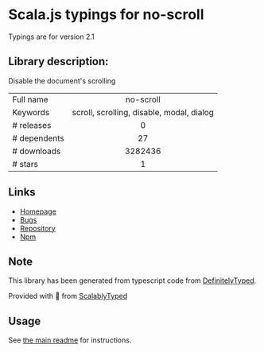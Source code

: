 
# Scala.js typings for no-scroll

Typings are for version 2.1

## Library description:
Disable the document's scrolling

|                    |                 |
| ------------------ | :-------------: |
| Full name          | no-scroll |
| Keywords           | scroll, scrolling, disable, modal, dialog |
| # releases         | 0 |
| # dependents       | 27 |
| # downloads        | 3282436 |
| # stars            | 1 |

## Links
- [Homepage](https://github.com/davidtheclark/no-scroll#readme)
- [Bugs](https://github.com/davidtheclark/no-scroll/issues)
- [Repository](https://github.com/davidtheclark/no-scroll)
- [Npm](https://www.npmjs.com/package/no-scroll)
    


## Note
This library has been generated from typescript code from [DefinitelyTyped](https://definitelytyped.org).

Provided with :purple_heart: from [ScalablyTyped](https://github.com/oyvindberg/ScalablyTyped)

## Usage
See [the main readme](../../readme.md) for instructions.


